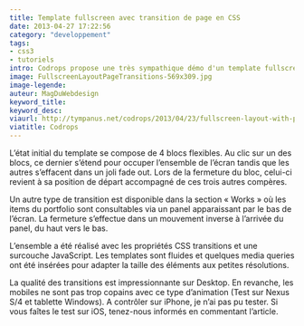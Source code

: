 ```yaml
---
title: Template fullscreen avec transition de page en CSS
date: 2013-04-27 17:22:56
category: "developpement"
tags:
- css3
- tutoriels
intro: Codrops propose une très sympathique démo d'un template fullscreen avec une transition de page en CSS.
image: FullscreenLayoutPageTransitions-569x309.jpg
image-legende:
auteur: MagDuWebdesign
keyword_title:
keyword_desc:
viaurl: http://tympanus.net/codrops/2013/04/23/fullscreen-layout-with-page-transitions/
viatitle: Codrops
---
```


L’état initial du template se compose de 4 blocs flexibles. Au clic sur un des blocs, ce dernier s’étend pour occuper l’ensemble de l’écran tandis que les autres s’effacent dans un joli fade out. Lors de la fermeture du bloc, celui-ci revient à sa position de départ accompagné de ces trois autres compères.

Un autre type de transition est disponible dans la section « Works » où les items du portfolio sont consultables via un panel apparaissant par le bas de l’écran. La fermeture s’effectue dans un mouvement inverse à l’arrivée du panel, du haut vers le bas.

L’ensemble a été réalisé avec les propriétés CSS transitions et une surcouche JavaScript. Les templates sont fluides et quelques media queries ont été insérées pour adapter la taille des éléments aux petites résolutions.

La qualité des transitions est impressionnante sur Desktop. En revanche, les mobiles ne sont pas trop copains avec ce type d’animation (Test sur Nexus S/4 et tablette Windows). A contrôler sur iPhone, je n’ai pas pu tester. Si vous faîtes le test sur iOS, tenez-nous informés en commentant l’article.